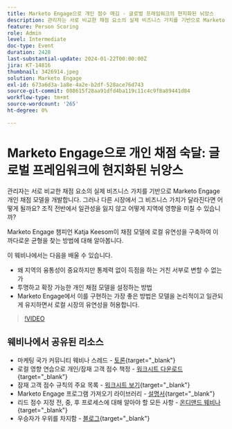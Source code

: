 ```yaml
---
title: Marketo Engage으로 개인 점수 매김 - 글로벌 프레임워크의 현지화된 뉘앙스
description: 관리자는 서로 비교한 채점 요소의 실제 비즈니스 가치를 기반으로 Marketo Engage 개인 채점 모델을 개발합니다. 그러나 다른 시장에서 그 비즈니스 가치가 달라진다면 어떻게 될까요? 조직 전반에서 일관성을 잃지 않고 어떻게 지역에 영향을 미칠 수 있습니까? 채점 모델에 로컬 유연성을 구축하여 균형을 찾는 방법에 대해 알아봅니다.
feature: Person Scoring
role: Admin
level: Intermediate
doc-type: Event
duration: 2428
last-substantial-update: 2024-01-22T00:00:00Z
jira: KT-14816
thumbnail: 3426914.jpeg
solution: Marketo Engage
exl-id: 673a6d3a-1a8e-4a2e-b2df-528ace76d743
source-git-commit: 088615f28aa91dfd4ba119c11c4c9f8a89441d84
workflow-type: tm+mt
source-wordcount: '265'
ht-degree: 0%

---
```


# Marketo Engage으로 개인 채점 숙달: 글로벌 프레임워크에 현지화된 뉘앙스

관리자는 서로 비교한 채점 요소의 실제 비즈니스 가치를 기반으로 Marketo Engage 개인 채점 모델을 개발합니다. 그러나 다른 시장에서 그 비즈니스 가치가 달라진다면 어떻게 될까요? 조직 전반에서 일관성을 잃지 않고 어떻게 지역에 영향을 미칠 수 있습니까?

Marketo Engage 챔피언 Katja Keesom이 채점 모델에 로컬 유연성을 구축하여 이 까다로운 균형을 찾는 방법에 대해 알아봅니다.

이 웨비나에서는 다음을 배울 수 있습니다.

* 왜 지역의 융통성이 중요하지만 통제력 없이 득점을 하는 거친 서부로 변할 수 없는가
* 투명하고 확장 가능한 개인 채점 모델을 설정하는 방법
* Marketo Engage에서 이를 구현하는 가장 좋은 방법은 모델을 논리적이고 일관되게 유지하면서 로컬 시장의 유연성을 허용합니다.

>[!VIDEO](https://video.tv.adobe.com/v/3457446/?learn=on&captions=kor)

## 웨비나에서 공유된 리소스

* 마케팅 국가 커뮤니티 웨비나 스레드 - [토론](https://nation.marketo.com/t5/product-discussions/learn-from-your-peers-webinar-person-scoring-mastery-with/m-p/343084#M194864){target="_blank"}
* 로컬 영향 연습으로 개인/잠재 고객 점수 책정 - [워크시트 다운로드](../../assets/marketo/build-scoring-model-and-local-flexibility-scoring-worksheet.docx){target="_blank"}
* 잠재 고객 점수 규칙의 주요 목록 - [워크시트 보기](https://go.marketo.com/rs/561-HYG-937/images/Marketo-Lead-Scoring.pdf){target="_blank"}
* Marketo Engage 프로그램 가져오기 라이브러리 - [설명서](https://experienceleague.adobe.com/docs/marketo/using/product-docs/core-marketo-concepts/programs/program-library/program-import-library-overview.html?lang=ko){target="_blank"}
* 리드 점수 지정 전, 중, 후 프로세스에 대해 알아야 할 모든 사항 - [온디맨드 웨비나](https://business.adobe.com/kr/summit/2020/all-about-the-before-during-and-after-of-lead-scoring.html){target="_blank"}
* 우승자가 우위를 차지함 - [블로그](https://nation.marketo.com/t5/product-blogs/marketo-success-series-lead-scoring/ba-p/309849){target="_blank"}

